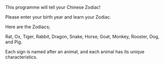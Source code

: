 This programme will tell your Chinese Zodiac!

Please enter your birth year and learn your Zodiac.

Here are the Zodiacs;

Rat, Ox, Tiger, Rabbit, Dragon, Snake, Horse, Goat, Monkey, Rooster, Dog, and Pig.

Each sign is named after an animal, and each animal has its unique characteristics.
